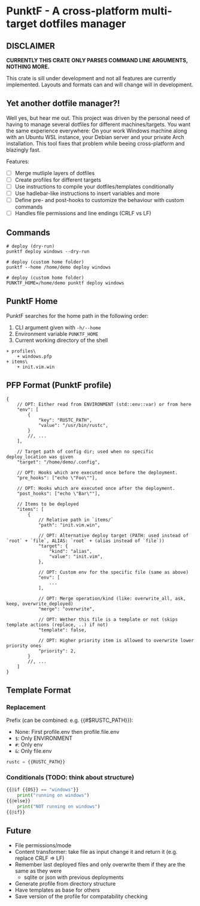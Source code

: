 # PunktF - A cross-platform multi-target dotfiles manager

## DISCLAIMER

**CURRENTLY THIS CRATE ONLY PARSES COMMAND LINE ARGUMENTS, NOTHING MORE.**

This crate is sill under development and not all features are currently implemented.
Layouts and formats can and will change will in development.

## Yet another dotfile manager?!

Well yes, but hear me out. This project was driven by the personal need of having to manage several dotfiles for different machines/targets. You want the same experience everywhere: On your work Windows machine along with an Ubuntu WSL instance, your Debian server and your private Arch installation. This tool fixes that problem while beeing cross-platform and blazingly fast.

Features:
- [ ] Merge mutliple layers of dotfiles
- [ ] Create profiles for different targets
- [ ] Use instructions to compile your dotfiles/templates conditionally
- [ ] Use hadlebar-like instructions to insert variables and more
- [ ] Define pre- and post-hooks to customize the behaviour with custom commands
- [ ] Handles file permissions and line endings (CRLF vs LF)

## Commands

```shell
# deploy (dry-run)
punktf deploy windows --dry-run

# deploy (custom home folder)
punktf --home /home/demo deploy windows

# deploy (custom home folder)
PUNKTF_HOME=/home/demo punktf deploy windows
```

## PunktF Home

PunktF searches for the home path in the following order:

1) CLI argument given with `-h/--home`
2) Environment variable `PUNKTF_HOME`
3) Current working directory of the shell

```
+ profiles\
	+ windows.pfp
+ items\
	+ init.vim.win
```

## PFP Format (PunktF profile)

```json5
{
	// OPT: Either read from ENVIRONMENT (std::env::var) or from here
	"env": [
		{
			"key": "RUSTC_PATH",
			"value": "/usr/bin/rustc",
		}
		//, ...
	],

	// Target path of config dir; used when no specific deploy_location was given
	"target": "/home/demo/.config",

	// OPT: Hooks which are executed once before the deployment.
	"pre_hooks": ["echo \"Foo\""],

	// OPT: Hooks which are executed once after the deployment.
	"post_hooks": ["echo \"Bar\""],

	// Items to be deployed
	"items": [
		{
			// Relative path in `items/`
			"path": "init.vim.win",

			// OPT: Alternative deploy target (PATH: used instead of `root` + `file`, ALIAS: `root` + (alias instead of `file`))
			"target": {
				"kind": "alias",
				"value": "init.vim",
			},

			// OPT: Custom env for the specific file (same as above)
			"env": [
				...
			],

			// OPT: Merge operation/kind (like: overwrite_all, ask, keep, overwrite_deployed)
			"merge": "overwrite",

			// OPT: Wether this file is a template or not (skips template actions (replace, ..) if not)
			"template": false,

			// OPT: Higher priority item is allowed to overwrite lower priority ones
			"priority": 2,
		}
		//, ...
	]
}
```

## Template Format

### Replacement

Prefix (can be combined: e.g. {{#$RUSTC_PATH}}):

- None: First profile.env then profile.file.env
- `$`: Only ENVIRONMENT
- `#`: Only env
- `&`: Only file.env

```python
rustc = {{RUSTC_PATH}}
```

### Conditionals (TODO: think about structure)

```python
{{@if {{OS}} == "windows"}}
	print("running on windows")
{{@else}}
	print("NOT running on windows")
{{@if}}
```

## Future

- File permissions/mode
- Content transformer: take file as input change it and return it (e.g. replace CRLF => LF)
- Remember last deployed files and only overwrite them if they are the same as they were
	- sqlite or json with previous deployments
- Generate profile from directory structure
- Have templates as base for others
- Save version of the profile for compatability checking
